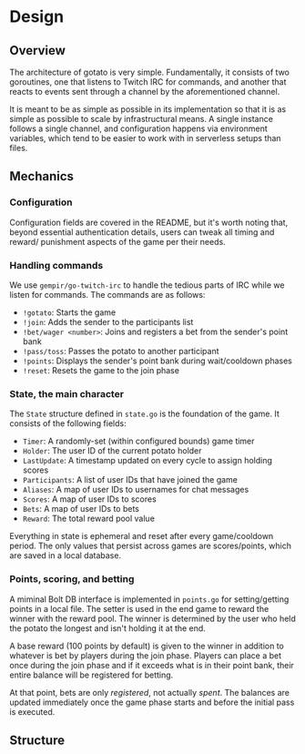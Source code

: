 # Design

## Overview

The architecture of gotato is very simple. Fundamentally, it consists of two
goroutines, one that listens to Twitch IRC for commands, and another that
reacts to events sent through a channel by the aforementioned channel.

It is meant to be as simple as possible in its implementation so that it is
as simple as possible to scale by infrastructural means. A single instance
follows a single channel, and configuration happens via environment variables,
which tend to be easier to work with in serverless setups than files.

## Mechanics

### Configuration

Configuration fields are covered in the README, but it's worth noting that,
beyond essential authentication details, users can tweak all timing and reward/
punishment aspects of the game per their needs.

### Handling commands

We use `gempir/go-twitch-irc` to handle the tedious parts of IRC while we
listen for commands. The commands are as follows:

- `!gotato`: Starts the game
- `!join`: Adds the sender to the participants list
- `!bet/wager <number>`: Joins and registers a bet from the sender's point bank
- `!pass/toss`: Passes the potato to another participant
- `!points`: Displays the sender's point bank during wait/cooldown phases
- `!reset`: Resets the game to the join phase

### State, the main character

The `State` structure defined in `state.go` is the foundation of the game. It
consists of the following fields:

- `Timer`: A randomly-set (within configured bounds) game timer
- `Holder`: The user ID of the current potato holder
- `LastUpdate`: A timestamp updated on every cycle to assign holding scores
- `Participants`: A list of user IDs that have joined the game
- `Aliases`: A map of user IDs to usernames for chat messages
- `Scores`: A map of user IDs to scores
- `Bets`: A map of user IDs to bets
- `Reward`: The total reward pool value

Everything in state is ephemeral and reset after every game/cooldown period.
The only values that persist across games are scores/points, which are saved
in a local database.

### Points, scoring, and betting

A miminal Bolt DB interface is implemented in `points.go` for setting/getting
points in a local file. The setter is used in the end game to reward the winner
with the reward pool. The winner is determined by the user who held the potato
the longest and isn't holding it at the end.

A base reward (100 points by default) is given to the winner in addition to
whatever is bet by players during the join phase. Players can place a bet once
during the join phase and if it exceeds what is in their point bank, their
entire balance will be registered for betting.

At that point, bets are only *registered*, not actually *spent*. The balances
are updated immediately once the game phase starts and before the initial pass
is executed.

## Structure

